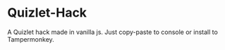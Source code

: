 # Quizlet-Hack
A Quizlet hack made in vanilla js. Just copy-paste to console or install to Tampermonkey.
